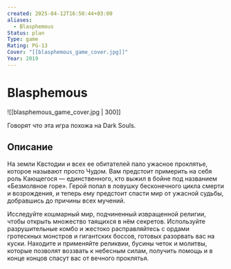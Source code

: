 ```yaml
---
created: 2025-04-12T16:50:44+03:00
aliases:
  - Blasphemous
Status: plan
Type: game
Rating: PG-13
Cover: "[[blasphemous_game_cover.jpg]]"
Year: 2019
---
```


# Blasphemous

![[blasphemous_game_cover.jpg | 300]]

Говорят что эта игра похожа на Dark Souls.


## Описание

На земли Квстодии и всех ее обитателей пало ужасное проклятье, которое называют просто Чудом. Вам предстоит примерить на себя роль Кающегося — единственного, кто выжил в бойне под названием «Безмолвное горе». Герой попал в ловушку бесконечного цикла смерти и возрождения, и теперь ему предстоит спасти мир от ужасной судьбы, добравшись до причины всех мучений.

Исследуйте кошмарный мир, подчиненный извращенной религии, чтобы открыть множество таящихся в нём секретов. Используйте разрушительные комбо и жестоко расправляйтесь с ордами гротескных монстров и гигантских боссов, готовых разорвать вас на куски. Находите и применяйте реликвии, бусины четок и молитвы, которые позволят воззвать к небесным силам, получить помощь и в конце концов спасут вас от вечного проклятья.
